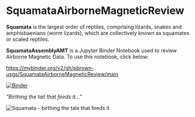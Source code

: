 # SquamataAirborneMagneticReview
**Squamata** is the largest order of reptiles, comprising lizards, snakes and amphisbaenians (worm lizards), which are collectively known as squamates or scaled reptiles.

**SquamataAssemblyAMT** is a Jupyter Binder Notebook used to review Airborne Magnetic Data. 
To use this notebook, click below:

https://mybinder.org/v2/gh/pbrown-usgs/SquamataAirborneMagneticReview/main

[![Binder](https://mybinder.org/badge_logo.svg)](https://mybinder.org/v2/gh/pbrown-usgs/SquamataAirborneMagneticReview/main?filepath=SquamataAirborneMagneticSurveyReview_1-0.ipynb)

*"Birthing the tail that feeds it..."* 

![Squamata - birthing the tale that feeds it](https://github.com/pbrown-usgs/SquamataAssemblyAMT/blob/master/SquamataLemniscateOuroboros.png)
